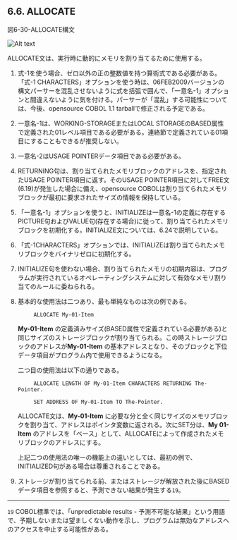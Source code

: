 ## 6.6. ALLOCATE

図6-30-ALLOCATE構文

![Alt text](Image/6-30.png)

ALLOCATE文は、実行時に動的にメモリを割り当てるために使用する。

1. 式-1を使う場合、ゼロ以外の正の整数値を持つ算術式である必要がある。「式-1 CHARACTERS」オプションを使う時は、06FEB2009バージョンの構文パーサーを混乱させないように式を括弧で囲んで、「一意名-1」オプションと間違えないように気を付ける。パーサーが「混乱」する可能性については、今後、opensource COBOL 1.1 tarballで修正される予定である。

2. 一意名-1は、WORKING-STORAGEまたはLOCAL STORAGEのBASED属性で定義された01レベル項目である必要がある。連絡節で定義されている01項目にすることもできるが推奨しない。

3. 一意名-2はUSAGE POINTERデータ項目である必要がある。

4. RETURNING句は、割り当てられたメモリブロックのアドレスを、指定されたUSAGE POINTER項目に返す。そのUSAGE POINTER項目に対してFREE文(6.19)が発生した場合に備え、opensource COBOLは割り当てられたメモリブロックが最初に要求されたサイズの情報を保持している。

5. 「一意名-1」オプションを使うと、INITIALIZEは一意名-1の定義に存在するPICTURE句およびVALUE句(存在する場合)に従って、割り当てられたメモリブロックを初期化する。INITIALIZE文については、6.24で説明している。
6. 「式-1CHARACTERS」オプションでは、INITIALIZEは割り当てられたメモリブロックをバイナリゼロに初期化する。

7. INITIALIZE句を使わない場合、割り当てられたメモリの初期内容は、プログラムが実行されているオペレーティングシステムに対して有効なメモリ割り当てのルールに委ねられる。

8. 基本的な使用法は二つあり、最も単純なものは次の例である。

            ALLOCATE My-01-Item
    
    **My-01-Item** の定義済みサイズ(BASED属性で定義されている必要がある)と同じサイズのストレージブロックが割り当てられる。この時ストレージブロックのアドレスが**My-01-Item** の基本アドレスとなり、そのブロックと下位データ項目がプログラム内で使用できるようになる。
    
    二つ目の使用法は以下の通りである。
    
            ALLOCATE LENGTH OF My-01-Item CHARACTERS RETURNING The-Pointer.
    
            SET ADDRESS OF My-01-Item TO The-Pointer.
    
    ALLOCATE文は、**My-01-Item** に必要な分と全く同じサイズのメモリブロックを割り当て、アドレスはポインタ変数に返される。次にSET分は、**My 01-Item** のアドレスを「ベース」として、ALLOCATEによって作成されたメモリブロックのアドレスにする。
    
    上記二つの使用法の唯一の機能上の違いとしては、最初の例で、INITIALIZED句がある場合は尊重されることである。

9. ストレージが割り当てられる前、またはストレージが解放された後にBASEDデータ項目を参照すると、予測できない結果が発生する`19`。

---
`19` COBOL標準では、「unpredictable results - 予測不可能な結果」という用語で、予期しないまたは望ましくない動作を示し、プログラムは無効なアドレスへのアクセスを中止する可能性がある。
